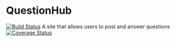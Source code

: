 # QuestionHub
[![Build Status](https://travis-ci.org/JamesnThuo/QuestionHub.svg?branch=test-travis)](https://travis-ci.org/JamesnThuo/QuestionHub)
A site that allows users to post and answer questions
[![Coverage Status](https://coveralls.io/repos/github/JamesnThuo/QuestionHub/badge.svg)](https://coveralls.io/github/JamesnThuo/QuestionHub)